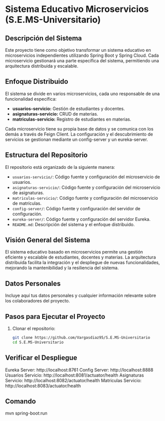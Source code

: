 # Sistema Educativo Microservicios (S.E.MS-Universitario)

## Descripción del Sistema

Este proyecto tiene como objetivo transformar un sistema educativo en microservicios independientes utilizando Spring Boot y Spring Cloud. Cada microservicio gestionará una parte específica del sistema, permitiendo una arquitectura distribuida y escalable.

## Enfoque Distribuido

El sistema se divide en varios microservicios, cada uno responsable de una funcionalidad específica:

- **usuarios-servicio:** Gestión de estudiantes y docentes.
- **asignaturas-servicio:** CRUD de materias.
- **matriculas-servicio:** Registro de estudiantes en materias.

Cada microservicio tiene su propia base de datos y se comunica con los demás a través de Feign Client. La configuración y el descubrimiento de servicios se gestionan mediante un config-server y un eureka-server.

## Estructura del Repositorio

El repositorio está organizado de la siguiente manera:

- `usuarios-servicio/`: Código fuente y configuración del microservicio de usuarios.
- `asignaturas-servicio/`: Código fuente y configuración del microservicio de asignaturas.
- `matriculas-servicio/`: Código fuente y configuración del microservicio de matrículas.
- `config-server/`: Código fuente y configuración del servidor de configuración.
- `eureka-server/`: Código fuente y configuración del servidor Eureka.
- `README.md`: Descripción del sistema y el enfoque distribuido.

## Visión General del Sistema

El sistema educativo basado en microservicios permite una gestión eficiente y escalable de estudiantes, docentes y materias. La arquitectura distribuida facilita la integración y el despliegue de nuevas funcionalidades, mejorando la mantenibilidad y la resiliencia del sistema.

## Datos Personales

Incluye aquí tus datos personales y cualquier información relevante sobre los colaboradores del proyecto.

## Pasos para Ejecutar el Proyecto

1. Clonar el repositorio:
   ```bash
   git clone https://github.com/Vargasdiaz95/S.E.MS-Universitario
   cd S.E.MS-Universitario
   ```
## Verificar el Despliegue
Eureka Server: http://localhost:8761
Config Server: http://localhost:8888
Usuarios Servicio: http://localhost:8081/actuator/health
Asignaturas Servicio: http://localhost:8082/actuator/health
Matriculas Servicio: http://localhost:8083/actuator/health

## Comando
mvn spring-boot:run
